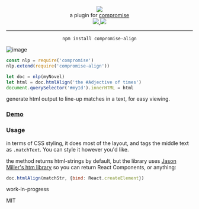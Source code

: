<div align="center">
  <img src="https://cloud.githubusercontent.com/assets/399657/23590290/ede73772-01aa-11e7-8915-181ef21027bc.png" />

  <div>a plugin for <a href="https://github.com/spencermountain/compromise/">compromise</a></div>
  
  <!-- npm version -->
  <a href="https://npmjs.org/package/compromise-align">
    <img src="https://img.shields.io/npm/v/compromise-align.svg?style=flat-square" />
  </a>
  
  <!-- file size -->
  <a href="https://unpkg.com/compromise-align/builds/compromise-align.min.js">
    <img src="https://badge-size.herokuapp.com/spencermountain/compromise-align/master/builds/compromise-align.min.js" />
  </a>
   <hr/>
</div>

<div align="center">
  <code>npm install compromise-align</code>
</div>

![image](https://user-images.githubusercontent.com/399657/73189686-d2231800-40f2-11ea-94d7-2a49de46666f.png)

```js
const nlp = require('compromise')
nlp.extend(require('compromise-align'))

let doc = nlp(myNovel)
let html = doc.htmlAlign('the #Adjective of times')
document.querySelector('#myId').innerHTML = html
```

generate html output to line-up matches in a text, for easy viewing.

### [Demo](http://spencermounta.in/compromise-align/)

### Usage

in terms of CSS styling, it does most of the layout, and tags the middle text as `.matchText`.
You can style it however you'd like.

the method returns html-strings by default, but the library uses [Jason Miller's htm library](https://github.com/developit/htm) so you can return React Components, or anything:

```js
doc.htmlAlign(matchStr, {bind: React.createElement})
```

work-in-progress

MIT
